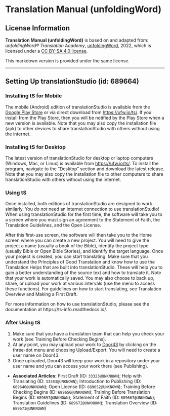 # Translation Manual (unfoldingWord)

## License Information

**Translation Manual (unfoldingWord)** is based on and adapted from: _unfoldingWord® Translation Academy_, [unfoldingWord](https://unfoldingword.org/utw), 2022, which is licensed under a [CC BY-SA 4.0 license](https://creativecommons.org/licenses/by-sa/4.0/legalcode.en).

This markdown version is provided under the same license.



--------------------------------

## Setting Up translationStudio (id: 689664)

### Installing tS for Mobile

The mobile (Android) edition of translationStudio is available from the [Google Play Store](https://play.google.com/store/apps/details?id=com.translationstudio.androidapp) or via direct download from https://ufw.io/ts/. If you install from the Play Store, then you will be notified by the Play Store when a new version is available. Note that you may also copy the installation file (apk) to other devices to share translationStudio with others without using the internet.

### Installing tS for Desktop

The latest version of translationStudio for desktop or laptop computers (Windows, Mac, or Linux) is available from https://ufw.io/ts/. To install the program, navigate to the “Desktop” section and download the latest release. Note that you may also copy the installation file to other computers to share translationStudio with others without using the internet.

### Using tS

Once installed, both editions of translationStudio are designed to work similarly. You *do not* need an internet connection to use translationStudio! When using translationStudio for the first time, the software will take you to a screen where you must sign an agreement to the Statement of Faith, the Translation Guidelines, and the Open License.

After this first\-use screen, the software will then take you to the Home screen where you can create a new project. You will need to give the project a name (usually a book of the Bible), identify the project type (usually Bible or Open Bible Stories), and identify the target language. Once your project is created, you can start translating. Make sure that you understand the Principles of Good Translation and know how to use the Translation Helps that are built into translationStudio. These will help you to gain a better understanding of the source text and how to translate it. Note that your work is automatically saved. You may also choose to back up, share, or upload your work at various intervals (use the menu to access these functions). For guidelines on how to start translating, see Translation Overview and Making a First Draft.

For more information on how to use translationStudio, please see the documentation at https://ts\-info.readthedocs.io/.

### After Using tS

1. Make sure that you have a translation team that can help you check your work (see Training Before Checking Begins).
2. At any point, you may upload your work to [Door43](https://git.door43.org) by clicking on the three\-dot menu and choosing Upload/Export. You will need to create a user name on Door43\.
3. Once uploaded, Door43 will keep your work in a repository under your user name and you can access your work there (see Publishing).

* **Associated Articles:** First Draft (ID: `33323@UNKNOWN`); Help with Translating (ID: `33383@UNKNOWN`); Introduction to Publishing (ID: `689646@UNKNOWN`); Open License (ID: `689652@UNKNOWN`); Training Before Checking Begins (ID: `689656@UNKNOWN`); Training Before Translation Begins (ID: `689657@UNKNOWN`); Statement of Faith (ID: `689667@UNKNOWN`); Translation Guidelines (ID: `689672@UNKNOWN`); Translation Overview (ID: `689673@UNKNOWN`)

